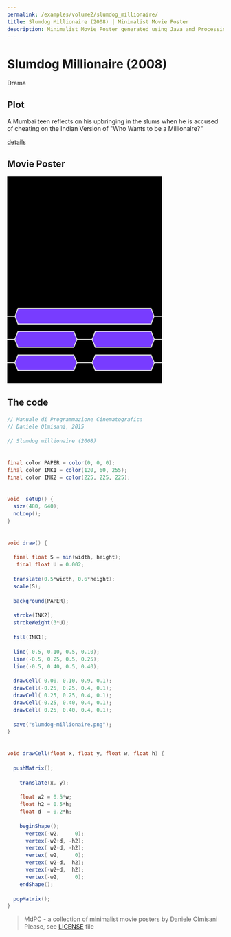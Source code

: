 ```yaml
---
permalink: /examples/volume2/slumdog_millionaire/
title: Slumdog Millionaire (2008) | Minimalist Movie Poster
description: Minimalist Movie Poster generated using Java and Processing.
---
```


# Slumdog Millionaire (2008)

Drama

## Plot
A Mumbai teen reflects on his upbringing in the slums when he is accused of cheating on the Indian Version of "Who Wants to be a Millionaire?"

[details](https://www.imdb.com/title/tt1010048/)

## Movie Poster
<img src="slumdog-millionaire.png"  width="360px" title="Slumdog Millionaire">


## The code
```java
// Manuale di Programmazione Cinematografica
// Daniele Olmisani, 2015

// Slumdog millionaire (2008)


final color PAPER = color(0, 0, 0);
final color INK1 = color(120, 60, 255);
final color INK2 = color(225, 225, 225);


void  setup() {
  size(480, 640);
  noLoop();
}


void draw() {
  
  final float S = min(width, height);
   final float U = 0.002;
  
  translate(0.5*width, 0.6*height);
  scale(S);
  
  background(PAPER);
  
  stroke(INK2);
  strokeWeight(3*U);
  
  fill(INK1);
  
  line(-0.5, 0.10, 0.5, 0.10);
  line(-0.5, 0.25, 0.5, 0.25);
  line(-0.5, 0.40, 0.5, 0.40);
  
  drawCell( 0.00, 0.10, 0.9, 0.1);
  drawCell(-0.25, 0.25, 0.4, 0.1);
  drawCell( 0.25, 0.25, 0.4, 0.1);
  drawCell(-0.25, 0.40, 0.4, 0.1);
  drawCell( 0.25, 0.40, 0.4, 0.1);
  
  save("slumdog-millionaire.png");
}


void drawCell(float x, float y, float w, float h) {
  
  pushMatrix();
  
    translate(x, y);
    
    float w2 = 0.5*w;
    float h2 = 0.5*h;
    float d  = 0.2*h;
    
    beginShape();
      vertex(-w2,     0);
      vertex(-w2+d, -h2);
      vertex( w2-d, -h2);
      vertex( w2,     0);
      vertex( w2-d,  h2);
      vertex(-w2+d,  h2);
      vertex(-w2,     0);
    endShape();
  
  popMatrix();
}

```

> MdPC - a collection of minimalist movie posters
> by Daniele Olmisani
> Please, see [LICENSE](../../../LICENSE) file
